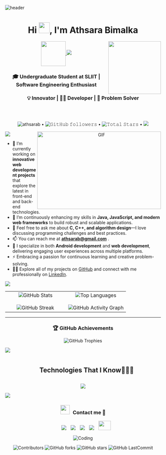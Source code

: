  ![header](https://user-images.githubusercontent.com/59575502/127335491-fdba1874-e943-4d3c-ab8c-678ffe22f8b8.png)

<h1 align="center">Hi <img src="https://media.giphy.com/media/hvRJCLFzcasrR4ia7z/giphy.gif" width="35">, I'm Athsara Bimalka</h1>

<p align="center">
  <a href="https://github.com/athsarab/readme-typing-svg">
    <picture align="left">
      <img align="center" src="https://github.com/7oSkaaa/7oSkaaa/blob/main/Images/about_me.gif?raw=true" width="80px">
    </picture>
    <img src="https://readme-typing-svg.herokuapp.com?font=Time+New+Roman&color=cyan&size=25&center=true&vCenter=true&width=400&height=100&lines=Hi,+I'm+Athsara;Welcome+to+My+GitHub+Profile!;A+Passionate+Full-stack+Developer;AI+Enthusiast+and+Tech+Explorer;Driven+by+Innovation+and+Continuous+Learning;Focused+on+Building+Scalable+Solutions;">
   <picture align="right">
  <img src="https://media.giphy.com/media/QvpqTCiEcwtvx6wwJK/giphy.gif" width="170" height="170" frameBorder="0" align='right' class="giphy-embed" allowFullScreen>
</picture>
  </a>
</p>


<h3 align="center"> 🎓 Undergraduate Student at SLIIT | Software Engineering Enthusiast</h3>
<h3 align="center">💡 Innovator | 👨‍💻 Developer | 🚀 Problem Solver</h3>


<br><br>


<p align="center">
 <img src="https://komarev.com/ghpvc/?username=athsarab&label=Profile%20views&&color=red&style=flat" alt="athsarab" />  •   
  <img alt="𝙶𝚒𝚝𝙷𝚞𝚋 𝚏𝚘𝚕𝚕𝚘𝚠𝚎𝚛𝚜" src="https://img.shields.io/github/followers/athsarab?label=Followers&style=social"> •
  <img src="https://img.shields.io/github/stars/athsarab?label=Stars" alt="𝚃𝚘𝚝𝚊𝚕 𝚂𝚝𝚊𝚛𝚜"> •
  <a href="https://github.com/sponsors/athsarab"><img src="https://img.shields.io/static/v1?label=Sponsor&message=%E2%9D%A4&logo=GitHub&color=%23fe8e86"/></a>
</p>
<img src="https://user-images.githubusercontent.com/73097560/115834477-dbab4500-a447-11eb-908a-139a6edaec5c.gif">

<a target="_blank" align="center">
  <img align="right" top="500" height="250" width="400" alt="GIF" src="https://media.giphy.com/media/SWoSkN6DxTszqIKEqv/giphy.gif">
</a>

- 🔭 I’m currently working on **innovative web development projects** that explore the latest in front-end and back-end technologies.
- 🌱 I’m continuously enhancing my skills in **Java, JavaScript, and modern web frameworks** to build robust and scalable applications.
- 💬 Feel free to ask me about **C, C++, and algorithm design**—I love discussing programming challenges and best practices.
- 📫 You can reach me at **athsarab@gmail.com** .
- 💼 I specialize in both **Android development** and **web development**, delivering engaging user experiences across multiple platforms.
- ⚡ Embracing a passion for continuous learning and creative problem-solving.
- 👨‍💻 Explore all of my projects on [GitHub](https://github.com/athsarab) and connect with me professionally on [LinkedIn](https://www.linkedin.com/in/athsara-bimalka).


<img src="https://user-images.githubusercontent.com/73097560/115834477-dbab4500-a447-11eb-908a-139a6edaec5c.gif">

<!--- stats & Trophy (start) -->
  <!--- stats (start) -->
<table align="center">
<tr>
  <td width="50%" align="center">
    <img src="https://github-readme-stats.vercel.app/api?username=athsarab&theme=radical&show_icons=true&count_private=true" alt="GitHub Stats" />
    <br><br>
    <img src="https://streak-stats.demolab.com?user=athsarab&theme=radical&hide_border=false" alt="GitHub Streak" /> 
  </td>

  <td width="50%" align="center">
    <img src="https://github-readme-stats.anuraghazra1.vercel.app/api/top-langs/?username=athsarab&theme=radical&hide_border=false&layout=compact&langs_count=8" alt="Top Languages" />
    <br><br>
    <img src="https://github-readme-activity-graph.cyclic.app/graph?username=athsarab&theme=radical&hide_border=false" alt="GitHub Activity Graph" />
  </td>
</tr>
</table>

---

<h3 align="center">🏆 GitHub Achievements</h3>
<p align="center">
  <img src="https://github-profile-trophy.vercel.app/?username=athsarab&theme=radical&no-bg=true&no-frame=true&margin-w=10&margin-h=10" alt="GitHub Trophies" />
</p>

<!--- stats (end) -->



<img src="https://user-images.githubusercontent.com/73097560/115834477-dbab4500-a447-11eb-908a-139a6edaec5c.gif">

<!--h1 without bottom border-->
<div id="user-content-toc">
  <ul align="center">
    <summary><h2 style="display: inline-block">Technologies That I Know👨🏻‍💻</h2></summary>
  </ul>
</div>
<!--tech stack icons-->
<p align="center">
  <a href="https://skillicons.dev">
    <img src="https://skillicons.dev/icons?i=git,aws,bootstrap,c,cpp,c++,mongodb,vite,css,discord,dynamodb,express,figma,firebase,github,html,idea,java,js,kotlin,linux,md,materialui,mongodb,mysql,nextjs,nodejs,postman,react,php,ts,vscode&perline=14" />
  </a>
</p>

<img src="https://user-images.githubusercontent.com/73097560/115834477-dbab4500-a447-11eb-908a-139a6edaec5c.gif">

<h3 align="center"><img src="https://media.giphy.com/media/iY8CRBdQXODJSCERIr/giphy.gif" width="30" height="30" style="margin-right: 10px;">Contact me 🤝</h3>

<p align="center">
 <div align="center" class="icons-social" style="margin-left: 10px;">
    <a style="margin-left: 10px;" target="_blank" href="https://www.linkedin.com/in/athsarabimalka/">
      <img src="https://img.icons8.com/doodle/40/000000/linkedin--v2.png"></a>
    <a style="margin-left: 10px;" target="_blank" href="https://github.com/athsarab">
      <img src="https://img.icons8.com/doodle/40/000000/github--v1.png"></a>
    <a style="margin-left: 10px;" target="_blank" href="https://instagram.com/aw_beem">
      <img src="https://img.icons8.com/doodle/40/000000/instagram-new--v2.png"></a>
    <a style="margin-left: 10px;" target="_blank" href="https://twitter.com/AthsaraBimalka">
      <img src="https://img.icons8.com/doodle/1x/twitter-squared--v2.png"></a>
    <a style="margin-left: 10px;" target="_blank" href="https://fb.com/athsarab">
      <img src="https://raw.githubusercontent.com/rahuldkjain/github-profile-readme-generator/master/src/images/icons/Social/facebook.svg" height="30" width="40"></a>

  </div>

</p>
<div align="center">

<img align="center" alt="Coding" src="https://miro.medium.com/max/1400/0*enrI7BXUzwJEomlq.gif">  <br>

![Contributors](https://img.shields.io/github/contributors/athsarab/athsarab?&labelColor=black&color=4cd137&style=for-the-badge)
![GitHub forks](https://img.shields.io/github/forks/athsarab/athsarab?&labelColor=black&color=0fb9b1&style=for-the-badge)
![GitHub stars](https://img.shields.io/github/stars/athsarab/athsarab?&labelColor=black&color=f7b731&style=for-the-badge)
![GitHub LastCommit](https://img.shields.io/github/last-commit/athsarab/athsarab?logo=github&labelColor=black&color=d1d8e0&style=for-the-badge)
</div>
  
